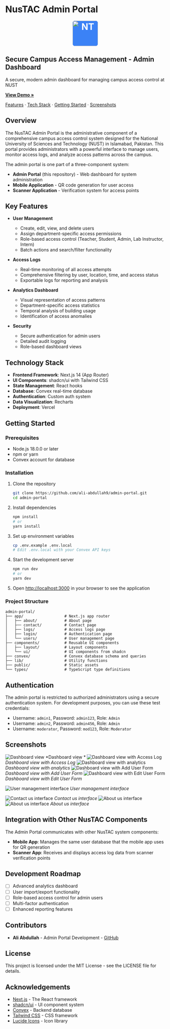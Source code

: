 # NusTAC Admin Portal

<div align="center">
  <img src="public/Logo.png" alt="NT" width="80" height="80" style="background-color:#3b82f6;color:white;font-weight:bold;font-size:28px;display:flex;align-items:center;justify-content:center;border-radius:8px;margin:0 auto;">
</div>

## Secure Campus Access Management - Admin Dashboard

A secure, modern admin dashboard for managing campus access control at NUST

**[View Demo »](https://admin-portal.vercel.app)**

[Features](#key-features) · [Tech Stack](#technology-stack) · [Getting Started](#getting-started) · [Screenshots](#screenshots)

## Overview

The NusTAC Admin Portal is the administrative component of a comprehensive campus access control system designed for the National University of Sciences and Technology (NUST) in Islamabad, Pakistan. This portal provides administrators with a powerful interface to manage users, monitor access logs, and analyze access patterns across the campus.

The admin portal is one part of a three-component system:
- **Admin Portal** (this repository) - Web dashboard for system administration
- **Mobile Application** - QR code generation for user access
- **Scanner Application** - Verification system for access points

## Key Features

- **User Management**
  - Create, edit, view, and delete users
  - Assign department-specific access permissions
  - Role-based access control (Teacher, Student, Admin, Lab Instructor, Intern)
  - Batch actions and search/filter functionality

- **Access Logs**
  - Real-time monitoring of all access attempts
  - Comprehensive filtering by user, location, time, and access status
  - Exportable logs for reporting and analysis

- **Analytics Dashboard**
  - Visual representation of access patterns
  - Department-specific access statistics
  - Temporal analysis of building usage
  - Identification of access anomalies

- **Security**
  - Secure authentication for admin users
  - Detailed audit logging
  - Role-based dashboard views

## Technology Stack

- **Frontend Framework**: Next.js 14 (App Router)
- **UI Components**: shadcn/ui with Tailwind CSS
- **State Management**: React hooks
- **Database**: Convex real-time database
- **Authentication**: Custom auth system
- **Data Visualization**: Recharts
- **Deployment**: Vercel

## Getting Started

### Prerequisites

- Node.js 18.0.0 or later
- npm or yarn
- Convex account for database

### Installation

1. Clone the repository
   ```bash
   git clone https://github.com/ali-abdullah9/admin-portal.git
   cd admin-portal
   ```

2. Install dependencies
   ```bash
   npm install
   # or
   yarn install
   ```

3. Set up environment variables
   ```bash
   cp .env.example .env.local
   # Edit .env.local with your Convex API keys
   ```

4. Start the development server
   ```bash
   npm run dev
   # or
   yarn dev
   ```

5. Open [http://localhost:3000](http://localhost:3000) in your browser to see the application

### Project Structure

```
admin-portal/
├── app/                  # Next.js app router
│   ├── about/            # About page
│   ├── contact/          # Contact page
│   ├── logs/             # Access logs page
│   ├── login/            # Authentication page
│   └── users/            # User management page
├── components/           # Reusable UI components
│   ├── layout/           # Layout components
│   └── ui/               # UI components from shadcn
├── convex/               # Convex database schema and queries
├── lib/                  # Utility functions
├── public/               # Static assets
└── types/                # TypeScript type definitions
```

## Authentication

The admin portal is restricted to authorized administrators using a secure authentication system. For development purposes, you can use these test credentials:

- Username: `admin1`, Password: `admin123`, Role: `Admin`
- Username: `admin2`, Password: `admin456`, Role: `Admin`
- Username: `moderator`, Password: `mod123`, Role: `Moderator`

## Screenshots

![Dashboard view ](public/dashboard.png)
*Dashboard view *
![Dashboard view with Access Log](public/dashboard-accessLog.png)
*Dashboard view with Access Log*
![Dashboard view with analytics](public/dashboard-analytics.png)
*Dashboard view with analytics*
![Dashboard view with Add User Form](public/dashboard-addUsers.png)
*Dashboard view with Add User Form*
![Dashboard view with Edit User Form](public/dashboard-editUser.png)
*Dashboard view with Edit User Form*

![User management interface](public/users.png)
*User management interface*

![Contact us interface](public/contact.png)
*Contact us interface*
![About us interface](public/about1.png)
![About us interface](public/about-2.png)
*About us interface*

## Integration with Other NusTAC Components

The Admin Portal communicates with other NusTAC system components:

- **Mobile App**: Manages the same user database that the mobile app uses for QR generation
- **Scanner App**: Receives and displays access log data from scanner verification points

## Development Roadmap

- [ ] Advanced analytics dashboard
- [ ] User import/export functionality
- [ ] Role-based access control for admin users
- [ ] Multi-factor authentication
- [ ] Enhanced reporting features

## Contributors

- **Ali Abdullah** - Admin Portal Development - [GitHub](https://github.com/ali-abdullah9)

## License

This project is licensed under the MIT License - see the LICENSE file for details.

## Acknowledgements

- [Next.js](https://nextjs.org/) - The React framework
- [shadcn/ui](https://ui.shadcn.com/) - UI component system
- [Convex](https://www.convex.dev/) - Backend database
- [Tailwind CSS](https://tailwindcss.com/) - CSS framework
- [Lucide Icons](https://lucide.dev/) - Icon library
